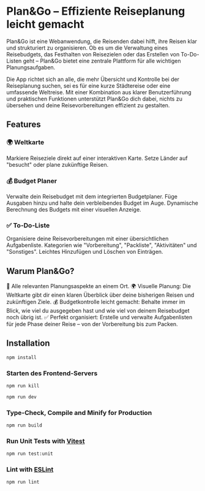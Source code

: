 # Plan&Go – Effiziente Reiseplanung leicht gemacht
Plan&Go ist eine Webanwendung, die Reisenden dabei hilft, ihre Reisen klar und strukturiert zu organisieren. Ob es um die Verwaltung eines Reisebudgets, das Festhalten von Reisezielen oder das Erstellen von To-Do-Listen geht – Plan&Go bietet eine zentrale Plattform für alle wichtigen Planungsaufgaben.

Die App richtet sich an alle, die mehr Übersicht und Kontrolle bei der Reiseplanung suchen, sei es für eine kurze Städtereise oder eine umfassende Weltreise. Mit einer Kombination aus klarer Benutzerführung und praktischen Funktionen unterstützt Plan&Go dich dabei, nichts zu übersehen und deine Reisevorbereitungen effizient zu gestalten.

## Features
### 🌍 Weltkarte
Markiere Reiseziele direkt auf einer interaktiven Karte.
Setze Länder auf "besucht" oder plane zukünftige Reisen.

### 💰 Budget Planer
Verwalte dein Reisebudget mit dem integrierten Budgetplaner.
Füge Ausgaben hinzu und halte dein verbleibendes Budget im Auge.
Dynamische Berechnung des Budgets mit einer visuellen Anzeige.

### ✅ To-Do-Liste
Organisiere deine Reisevorbereitungen mit einer übersichtlichen Aufgabenliste.
Kategorien wie "Vorbereitung", "Packliste", "Aktivitäten" und "Sonstiges".
Leichtes Hinzufügen und Löschen von Einträgen.

## Warum Plan&Go?

🌟 Alle relevanten Planungsaspekte an einem Ort.
🌍 Visuelle Planung: Die Weltkarte gibt dir einen klaren Überblick über deine bisherigen Reisen und zukünftigen Ziele.
💰 Budgetkontrolle leicht gemacht: Behalte immer im Blick, wie viel du ausgegeben hast und wie viel von deinem Reisebudget noch übrig ist.
✅ Perfekt organisiert: Erstelle und verwalte Aufgabenlisten für jede Phase deiner Reise – von der Vorbereitung bis zum Packen.


## Installation

```sh
npm install
```

### Starten des Frontend-Servers

```sh
npm run kill
```

```sh
npm run dev
```

### Type-Check, Compile and Minify for Production

```sh
npm run build
```

### Run Unit Tests with [Vitest](https://vitest.dev/)

```sh
npm run test:unit
```

### Lint with [ESLint](https://eslint.org/)

```sh
npm run lint
```
